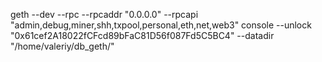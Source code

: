 geth --dev --rpc --rpcaddr "0.0.0.0" --rpcapi "admin,debug,miner,shh,txpool,personal,eth,net,web3" console --unlock "0x61cef2A18022fCFcd89bFaC81D56f087Fd5C5BC4"  --datadir "/home/valeriy/db_geth/"
